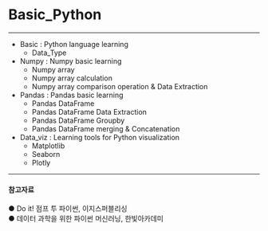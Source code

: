 # Basic_Python
---
- Basic : Python language learning
    - Data_Type
- Numpy : Numpy basic learning
    - Numpy array
    - Numpy array calculation
    - Numpy array comparison operation & Data Extraction
- Pandas : Pandas basic learning
    - Pandas DataFrame
    - Pandas DataFrame Data Extraction
    - Pandas DataFrame Groupby
    - Pandas DataFrame merging & Concatenation
- Data_viz : Learning tools for Python visualization 
    - Matplotlib
    - Seaborn
    - Plotly
---
#### 참고자료
● Do it! 점프 투 파이썬, 이지스퍼블리싱  
● 데이터 과학을 위한 파이썬 머신러닝, 한빛아카데미
